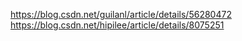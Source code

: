 https://blog.csdn.net/guilanl/article/details/56280472
https://blog.csdn.net/hipilee/article/details/8075251
